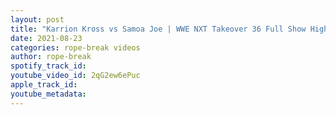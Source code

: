 ```yaml
---
layout: post
title: "Karrion Kross vs Samoa Joe | WWE NXT Takeover 36 Full Show Highlights"
date: 2021-08-23
categories: rope-break videos
author: rope-break
spotify_track_id: 
youtube_video_id: 2qG2ew6ePuc
apple_track_id: 
youtube_metadata: 
---
```

